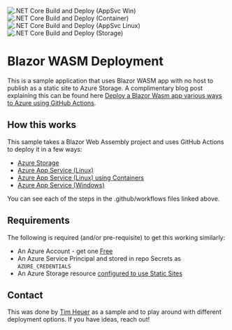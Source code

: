 ![.NET Core Build and Deploy (AppSvc Win)](https://github.com/timheuer/blazor-deploy-sample/workflows/.NET%20Core%20Build%20and%20Deploy%20(AppSvc%20Win)/badge.svg) ![.NET Core Build and Deploy (Container)](https://github.com/timheuer/blazor-deploy-sample/workflows/.NET%20Core%20Build%20and%20Deploy%20(Container)/badge.svg) ![.NET Core Build and Deploy (AppSvc Linux)](https://github.com/timheuer/blazor-deploy-sample/workflows/.NET%20Core%20Build%20and%20Deploy%20(AppSvc%20Linux)/badge.svg) ![.NET Core Build and Deploy (Storage)](https://github.com/timheuer/blazor-deploy-sample/workflows/.NET%20Core%20Build%20and%20Deploy%20(Storage)/badge.svg)

# Blazor WASM Deployment
This is a sample application that uses Blazor WASM app with no host to publish as a static site to Azure Storage.  A complimentary blog post explaining this can be found here [Deploy a Blazor Wasm app various ways to Azure using GitHub Actions](https://timheuer.com/blog/deploy-blazor-webassembly-applications-on-azure-using-github-actions-wasm).

## How this works
This sample takes a Blazor Web Assembly project and uses GitHub Actions to deploy it in a few ways:

- [Azure Storage](.github/workflows/azure-storage-deploy.yml)
- [Azure App Service (Linux)](.github/workflows/azure-app-svc-linux-deploy.yml)
- [Azure App Service (Linux) using Containers](.github/workflows/azure-app-svc-linux-container.yml)
- [Azure App Service (Windows)](.github/workflows/azure-app-svc-windows-deploy.yml)

You can see each of the steps in the .github/workflows files linked above.

## Requirements
The following is required (and/or pre-requisite) to get this working similarly:

- An Azure Account - get one [Free](https://azure.com/free)
- An Azure Service Principal and stored in repo Secrets as ```AZURE_CREDENTIALS```
- An Azure Storage resource [configured to use Static Sites](https://docs.microsoft.com/en-us/azure/storage/blobs/storage-blob-static-website)

## Contact
This was done by [Tim Heuer](https://twitter.com/timheuer) as a sample and to play around with different deployment options.  If you have ideas, reach out!